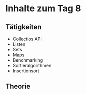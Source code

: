 # Inhalte zum Tag 8


## Tätigkeiten

* Collectios API
* Listen
* Sets
* Maps
* Benchmarking
* Sortieralgorithmen
* Insertionsort


## Theorie